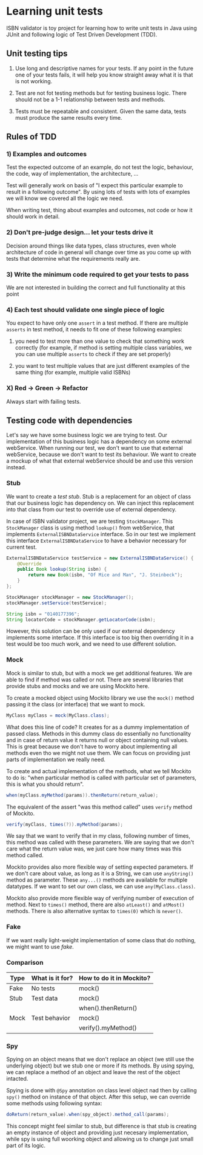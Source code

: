 # Learning unit tests

ISBN validator is toy project for learning how to write unit tests in Java using JUnit and following logic of Test Driven Development (TDD).

## Unit testing tips

1) Use long and descriptive names for your tests. If any point in the future one of your tests fails, it will help you know straight away what it is that is not working.

2) Test are not fot testing methods but for testing business logic. There should not be a 1-1 relationship between tests and methods.

3) Tests must be repeatable and consistent. Given the same data, tests must produce the same results every time.

## Rules of TDD

### 1) Examples and outcomes

Test the expected outcome of an example, do not test the logic, behaviour, the code, way of implementation, the architecture, ...

Test will generally work on basis of "I expect this particular example to result in a following outcome". By using lots of tests with lots of examples we will know we covered all the logic we need.

When writing test, thing about examples and outcomes, not code or how it should work in detail.

### 2) Don't pre-judge design... let your tests drive it

Decision around things like data types, class structures, even whole architecture of code in general will change over time as you come up with tests that determine what the requirements really are.

### 3) Write the minimum code required to get your tests to pass

We are not interested in building the correct and full functionality at this point

### 4) Each test should validate one single piece of logic

You expect to have only one `assert` in a test method. If there are multiple `asserts` in test method, it needs to fit one of these following examples:

1) you need to test more than one value to check that something work correctly (for example, if method is setting multiple class variables, we you can use multiple `asserts` to check if they are set properly)

2) you want to test multiple values that are just different examples of the same thing (for example, multiple valid ISBNs)

### X) Red -> Green -> Refactor

Always start with failing tests.

## Testing code with dependencies

Let's say we have some business logic we are trying to test. Our implementation of this business logic has a dependency on some external webService. When running our test, we don't want to use that external webService, because we don't want to test its behaviour. We want to create a mockup of what that external webService should be and use this version instead.

### Stub

We want to create a *test stub*. Stub is a replacement for an object of class that our business logic has dependency on. We can inject this replacement into that class from our test to override use of external dependency.

In case of ISBN validator project, we are testing `StockManager`. This `StockManager` class is using method `lookup()` from webService, that implements `ExternalISBNDataService` interface. So in our test we implement this interface `ExternalISBNDataService` to have a behavior necessary for current test.

```java
ExternalISBNDataService testService = new ExternalISBNDataService() {
    @Override
    public Book lookup(String isbn) {
        return new Book(isbn, "Of Mice and Man", "J. Steinbeck");
    }
};

StockManager stockManager = new StockManager();
stockManager.setService(testService);

String isbn = "0140177396";
String locatorCode = stockManager.getLocatorCode(isbn);
```

However, this solution can be only used if our external dependency implements some interface. If this interface is too big then overriding it in a test would be too much work, and we need to use different solution.

### Mock

Mock is similar to stub, but with a mock we get additional features. We are able to find if method was called or not. There are several libraries that provide stubs and mocks and we are using Mockito here.

To create a mocked object using Mockito library we use the `mock()` method passing it the class (or interface) that we want to mock.

```java
MyClass myClass = mock(MyClass.class);
```

What does this line of code? 
It creates for as a dummy implementation of passed class. 
Methods in this dummy class do essentially no functionality and in case of return value it returns null or object containing null values.
This is great because we don't have to worry about implementing all methods even tho we might not use them.
We can focus on providing just parts of implementation we really need.

To create and actual implementation of the methods, what we tell Mockito to do is: "when particular method is called with particular set of parameters, this is what you should return".

```java
when(myClass.myMethod(params)).thenReturn(return_value);
```

The equivalent of the assert "was this method called" uses `verify` method of Mockito.

```java
verify(myClass, times(?)).myMethod(params);
```

We say that we want to verify that in my class, following number of times, this method was called with these parameters.
We are saying that we don't care what the return value was, we just care how many times was this method called.

Mockito provides also more flexible way of setting expected parameters. 
If we don't care about value, as long as it is a String, we can use `anyString()` method as parameter. 
These `any...()` methods are available for multiple datatypes.
If we want to set our own class, we can use `any(MyClass.class)`.

Mockito also provide more flexible way of verifying number of execution of method. 
Next to `times()` method, there are also `atLeast()` and `atMost()` methods.
There is also alternative syntax to `times(0)` which is `never()`.

### Fake

If we want really light-weight implementation of some class that do nothing, we might want to use *fake*.

### Comparison

| Type | What is it for? | How to do it in Mockito?   |
|------|-----------------|----------------------------|
| Fake | No tests        | mock()                     |
| Stub | Test data       | mock()                     |
|      |                 | when().thenReturn()        |
| Mock | Test behavior   | mock()                     |
|      |                 | verify().myMethod()        |

### Spy

Spying on an object means that we don't replace an object (we still use the underlying object) but we stub one or more if its methods. By using spying, we can replace a method of an object and leave the rest of the object intacted. 

Spying is done with `@Spy` annotation on class level object nad then by calling `spy()` method on instance of that object. After this setup, we can override some methods using following syntax:

```java
doReturn(return_value).when(spy_object).method_call(params);
```

This concept might feel similar to stub, but difference is that stub is creating an empty instance of object and providing just necesary implementation, while spy is using full woorking object and allowing us to change just small part of its logic.
